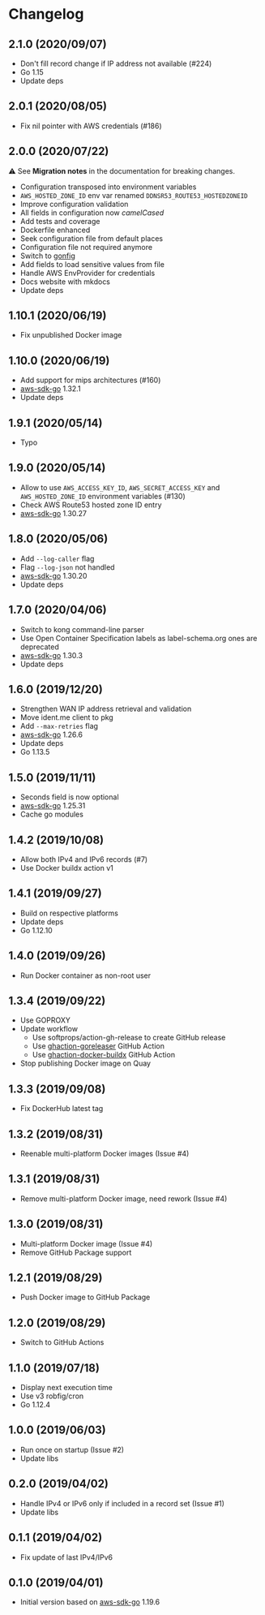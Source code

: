 # Changelog

## 2.1.0 (2020/09/07)

* Don't fill record change if IP address not available (#224)
* Go 1.15
* Update deps

## 2.0.1 (2020/08/05)

* Fix nil pointer with AWS credentials (#186)

## 2.0.0 (2020/07/22)

:warning: See **Migration notes** in the documentation for breaking changes.

* Configuration transposed into environment variables
* `AWS_HOSTED_ZONE_ID` env var renamed `DDNSR53_ROUTE53_HOSTEDZONEID`
* Improve configuration validation
* All fields in configuration now _camelCased_
* Add tests and coverage
* Dockerfile enhanced
* Seek configuration file from default places
* Configuration file not required anymore
* Switch to [gonfig](https://github.com/crazy-max/gonfig)
* Add fields to load sensitive values from file
* Handle AWS EnvProvider for credentials
* Docs website with mkdocs
* Update deps

## 1.10.1 (2020/06/19)

* Fix unpublished Docker image

## 1.10.0 (2020/06/19)

* Add support for mips architectures (#160)
* [aws-sdk-go](https://github.com/aws/aws-sdk-go) 1.32.1
* Update deps

## 1.9.1 (2020/05/14)

* Typo

## 1.9.0 (2020/05/14)

* Allow to use `AWS_ACCESS_KEY_ID`, `AWS_SECRET_ACCESS_KEY` and `AWS_HOSTED_ZONE_ID` environment variables (#130)
* Check AWS Route53 hosted zone ID entry
* [aws-sdk-go](https://github.com/aws/aws-sdk-go) 1.30.27

## 1.8.0 (2020/05/06)

* Add `--log-caller` flag
* Flag `--log-json` not handled
* [aws-sdk-go](https://github.com/aws/aws-sdk-go) 1.30.20
* Update deps

## 1.7.0 (2020/04/06)

* Switch to kong command-line parser
* Use Open Container Specification labels as label-schema.org ones are deprecated
* [aws-sdk-go](https://github.com/aws/aws-sdk-go) 1.30.3
* Update deps

## 1.6.0 (2019/12/20)

* Strengthen WAN IP address retrieval and validation
* Move ident.me client to pkg
* Add `--max-retries` flag
* [aws-sdk-go](https://github.com/aws/aws-sdk-go) 1.26.6
* Update deps
* Go 1.13.5

## 1.5.0 (2019/11/11)

* Seconds field is now optional
* [aws-sdk-go](https://github.com/aws/aws-sdk-go) 1.25.31
* Cache go modules

## 1.4.2 (2019/10/08)

* Allow both IPv4 and IPv6 records (#7)
* Use Docker buildx action v1

## 1.4.1 (2019/09/27)

* Build on respective platforms
* Update deps
* Go 1.12.10

## 1.4.0 (2019/09/26)

* Run Docker container as non-root user

## 1.3.4 (2019/09/22)

* Use GOPROXY
* Update workflow
  * Use softprops/action-gh-release to create GitHub release
  * Use [ghaction-goreleaser](https://github.com/crazy-max/ghaction-goreleaser) GitHub Action
  * Use [ghaction-docker-buildx](https://github.com/crazy-max/ghaction-docker-buildx) GitHub Action
* Stop publishing Docker image on Quay

## 1.3.3 (2019/09/08)

* Fix DockerHub latest tag

## 1.3.2 (2019/08/31)

* Reenable multi-platform Docker images (Issue #4)

## 1.3.1 (2019/08/31)

* Remove multi-platform Docker image, need rework (Issue #4)

## 1.3.0 (2019/08/31)

* Multi-platform Docker image (Issue #4)
* Remove GitHub Package support

## 1.2.1 (2019/08/29)

* Push Docker image to GitHub Package

## 1.2.0 (2019/08/29)

* Switch to GitHub Actions

## 1.1.0 (2019/07/18)

* Display next execution time
* Use v3 robfig/cron
* Go 1.12.4

## 1.0.0 (2019/06/03)

* Run once on startup (Issue #2)
* Update libs

## 0.2.0 (2019/04/02)

* Handle IPv4 or IPv6 only if included in a record set (Issue #1)
* Update libs

## 0.1.1 (2019/04/02)

* Fix update of last IPv4/IPv6

## 0.1.0 (2019/04/01)

* Initial version based on [aws-sdk-go](https://github.com/aws/aws-sdk-go) 1.19.6
